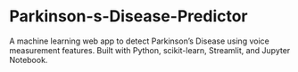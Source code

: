 # Parkinson-s-Disease-Predictor
A machine learning web app to detect Parkinson’s Disease using voice measurement features. Built with Python, scikit-learn, Streamlit, and Jupyter Notebook.
